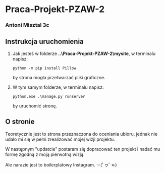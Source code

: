 # Praca-Projekt-PZAW-2
### Antoni Misztal 3c

## Instrukcja uruchomienia

1. Jak jesteś w folderze **..\Praca-Projekt-PZAW-2\mysite**, w terminalu napisz:
   ```
   python -m pip install Pillow
   ```
   by strona mogła przetwarzać pliki graficzne.
   
1. W tym samym folderze, w terminalu napisz:
   ```
   python.exe .\manage.py runserver
   ```
   by uruchomić stronę.

## O stronie

Teoretycznie jest to strona przeznaczona do oceniania ubioru, jednak nie udało mi się w pełni zrealizować mojej wizji projektu.

W następnym "updatcie" postaram się dopracować ten projekt i nadać mu formę zgodną z moją pierwotną wizją.

Ale narazie jest to boilerplatowy Instagram. ☜(ﾟヮﾟ☜)
